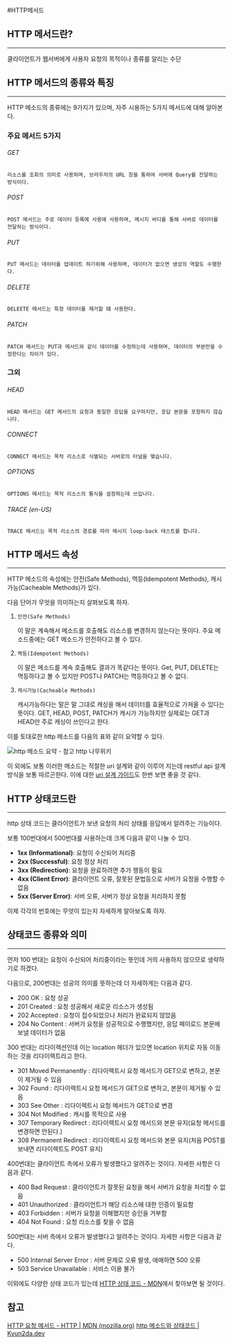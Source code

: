 #HTTP메서드

## HTTP 메서드란?
---
 클라이언트가 웹서버에게 사용자 요청의 목적이나 종류를 알리는 수단
 
## HTTP 메서드의 종류와 특징
---
 HTTP 메소드의 종류에는 9가지가 있으며, 자주 시용하는 5가지 메서드에 대해 알아본다.

### 주요 메서드 5가지

###### GET
	리소스를 조회의 의미로 사용하며, 브라우저의 URL 창을 통하여 서버에 Query를 전달하는 방식이다.

###### POST
	POST 메서드는 주로 데이터 등록에 사용에 사용하며, 메시지 바디를 통해 서버로 데이터를 전달하는 방식이다.

###### PUT
	PUT 메서드는 데이터를 업데이트 하기위해 사용하며, 데이터가 없으면 생성의 역할도 수행한다.

###### DELETE
	DELEETE 메서드는 특정 데이터를 제거할 떄 사용한다.

###### PATCH
	PATCH 메서드는 PUT과 메서드와 같이 데이터를 수정하는데 사용하며, 데이터의 부분만을 수정한다는 차이가 있다.

### 그외
###### HEAD
	HEAD 매서드는 GET 메서드의 요청과 동일한 응답을 요구하지만, 응답 본문을 포함하지 않습니다.

###### CONNECT
	CONNECT 메서드는 목적 리소스로 식별되는 서버로의 터널을 맺습니다.

###### OPTIONS
	OPTIONS 메서드는 목적 리소스의 통식을 설정하는데 쓰입니다.

###### TRACE (en-US)
	TRACE 메서드는 목적 리소스의 경로를 따라 메시지 loop-back 테스트를 합니다.


## HTTP 메서드 속성
---
HTTP 메소드의 속성에는 안전(Safe Methods), 멱등(Idempotent Methods), 캐시가능(Cacheable Methods)가 있다.

다음 단어가 무엇을 의미하는지 살펴보도록 하자.

1.  `안전(Safe Methods)`
    
    이 말은 계속해서 메소드를 호출해도 리소스를 변경하지 않는다는 뜻이다. 주요 메소드중에는 GET 메소드가 안전하다고 볼 수 있다.
    
2.  `멱등(Idempotent Methods)`
    
    이 말은 메소드를 계속 호출해도 결과가 똑같다는 뜻이다. Get, PUT, DELETE는 멱등하다고 볼 수 있지만 POST나 PATCH는 멱등하다고 볼 수 없다.
    
3.  `캐시가능(Cacheable Methods)`
    
    캐시가능하다는 말은 말 그대로 캐싱을 해서 데이터를 효율적으로 가져올 수 있다는 뜻이다. GET, HEAD, POST, PATCH가 캐시가 가능하지만 실제로는 GET과 HEAD만 주로 캐싱이 쓰인다고 한다.
    

이를 토대로한 http 메소드를 다음의 표와 같이 요약할 수 있다.

![http 메소드 요약 - 참고 http 나무위키](https://kyun2da.dev/static/99a9c1c515fc25c89791704082e9652b/d67ca/http-method.png "http 메소드 요약 - 참고 http 나무위키")

이 외에도 보통 이러한 메소드는 적절한 uri 설계와 같이 이루어 지는데 restful api 설계방식을 보통 따르곤한다. 이에 대한 [uri 설계 가이드](https://restfulapi.net/resource-naming/)도 한번 보면 좋을 것 같다.

## HTTP 상태코드란
---

http 상태 코드는 클라이언트가 보낸 요청의 처리 상태를 응답에서 알려주는 기능이다.

보통 100번대에서 500번대를 사용하는데 크게 다음과 같이 나눌 수 있다.

-   **1xx (Informational)**: 요청이 수신되어 처리중
-   **2xx (Successful)**: 요청 정상 처리
-   **3xx (Redirection)**: 요청을 완료하려면 추가 행동이 필요
-   **4xx (Client Error)**: 클라이언트 오류, 잘못된 문법등으로 서버가 요청을 수행할 수 없음
-   **5xx (Server Error)**: 서버 오류, 서버가 정상 요청을 처리하지 못함

이제 각각의 번호에는 무엇이 있는지 자세하게 알아보도록 하자.

## 상태코드 종류와 의미
---

먼저 100 번대는 요청이 수신되어 처리중이라는 뜻인데 거의 사용하지 않으므로 생략하기로 하겠다.

다음으로, 200번대는 성공의 의미를 뜻하는데 더 자세하게는 다음과 같다.

-   200 OK : 요청 성공
-   201 Created : 요청 성공해서 새로운 리소스가 생성됨
-   202 Accepted : 요청이 접수되었으나 처리가 완료되지 않았음
-   204 No Content : 서버가 요청을 성공적으로 수행했지만, 응답 페이로드 본문에 보낼 데이터가 없음

300 번대는 리다이렉션인데 이는 location 헤더가 있으면 location 위치로 자동 이동하는 것을 리다이렉트라고 한다.

-   301 Moved Permanently : 리다이렉트시 요청 메서드가 GET으로 변하고, 본문이 제거될 수 있음
-   302 Found : 리다이렉트시 요청 메서드가 GET으로 변하고, 본문이 제거될 수 있음
-   303 See Other : 리다이렉트시 요청 메서드가 GET으로 변경
-   304 Not Modified : 캐시를 목적으로 사용
-   307 Temporary Redirect : 리다이렉트시 요청 메서드와 본문 유지(요청 메서드를 변경하면 안된다.)
-   308 Permanent Redirect : 리다이렉트시 요청 메서드와 본문 유지(처음 POST를 보내면 리다이렉트도 POST 유지)

400번대는 클라이언트 측에서 오류가 발생했다고 알려주는 것이다. 자세한 사항은 다음과 같다.

-   400 Bad Request : 클라이언트가 잘못된 요청을 해서 서버가 요청을 처리할 수 없음
-   401 Unauthorized : 클라이언트가 해당 리소스에 대한 인증이 필요함
-   403 Forbidden : 서버가 요청을 이해했지만 승인을 거부함
-   404 Not Found : 요청 리소스를 찾을 수 없음

500번대는 서버 측에서 오류가 발생했다고 알려주는 것이다. 자세한 사항은 다음과 같다.

-   500 Internal Server Error : 서버 문제로 오류 발생, 애매하면 500 오류
-   503 Service Unavailable : 서비스 이용 불가

이외에도 다양한 상태 코드가 있는데 [HTTP 상태 코드 - MDN](https://developer.mozilla.org/ko/docs/Web/HTTP/Status)에서 찾아보면 될 것이다.

## 참고
[HTTP 요청 메서드 - HTTP | MDN (mozilla.org)](https://developer.mozilla.org/ko/docs/Web/HTTP/Methods)
[http 메소드와 상태코드 | Kyun2da.dev](https://kyun2da.dev/CS/http-%EB%A9%94%EC%86%8C%EB%93%9C%EC%99%80-%EC%83%81%ED%83%9C%EC%BD%94%EB%93%9C/)


